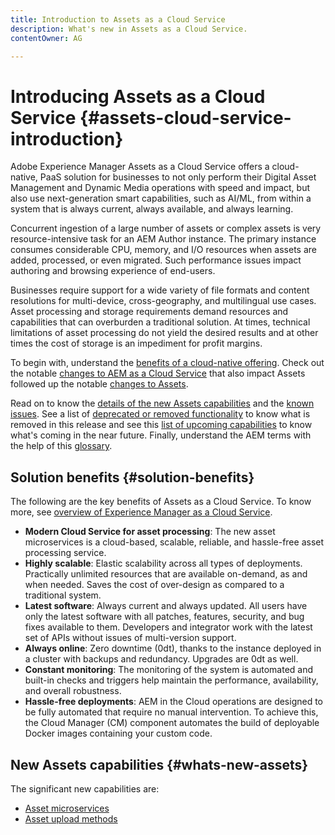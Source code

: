 ```yaml
---
title: Introduction to Assets as a Cloud Service
description: What's new in Assets as a Cloud Service.
contentOwner: AG

---
```


# Introducing Assets as a Cloud Service {#assets-cloud-service-introduction}

<!-- Need review information from gklebus -->

Adobe Experience Manager Assets as a Cloud Service offers a cloud-native, PaaS solution for businesses to not only perform their Digital Asset Management and Dynamic Media operations with speed and impact, but also use next-generation smart capabilities, such as AI/ML, from within a system that is always current, always available, and always learning.

Concurrent ingestion of a large number of assets or complex assets is very resource-intensive task for an AEM Author instance. The primary instance consumes considerable CPU, memory, and I/O resources when assets are added, processed, or even migrated. Such performance issues impact authoring and browsing experience of end-users.

Businesses require support for a wide variety of file formats and content resolutions for multi-device, cross-geography, and multilingual use cases. Asset processing and storage requirements demand resources and capabilities that can overburden a traditional solution. At times, technical limitations of asset processing do not yield the desired results and at other times the cost of storage is an impediment for profit margins.

To begin with, understand the [benefits of a cloud-native offering](#solution-benefits). Check out the notable [changes to AEM as a Cloud Service](/help/release-notes/aem-cloud-changes.md) that also impact Assets followed up the notable [changes to Assets](/help/assets/assets-cloud-changes.md).

Read on to know the [details of the new Assets capabilities](#whats-new-assets) and the [known issues](/help/release-notes/known-issues.md). See a list of [deprecated or removed functionality](/help/release-notes/deprecated-removed-features.md) to know what is removed in this release and see this [list of upcoming capabilities](/help/release-notes/known-issues.md#upcoming-assets-capabilities) to know what's coming in the near future. Finally, understand the AEM terms with the help of this [glossary](/help/overview/terminology.md).

## Solution benefits {#solution-benefits}

The following are the key benefits of Assets as a Cloud Service. To know more, see [overview of Experience Manager as a Cloud Service](/help/overview/introduction.md).

* **Modern Cloud Service for asset processing**: The new asset microservices is a cloud-based, scalable, reliable, and hassle-free asset processing service.
* **Highly scalable**: Elastic scalability across all types of deployments. Practically unlimited resources that are available on-demand, as and when needed. Saves the cost of over-design as compared to a traditional system.
* **Latest software**: Always current and always updated. All users have only the latest software with all patches, features, security, and bug fixes available to them. Developers and integrator work with the latest set of APIs without issues of multi-version support.
* **Always online**: Zero downtime (0dt), thanks to the instance deployed in a cluster with backups and redundancy. Upgrades are 0dt as well.
* **Constant monitoring**: The monitoring of the system is automated and built-in checks and triggers help maintain the performance, availability, and overall robustness.
* **Hassle-free deployments**: AEM in the Cloud operations are designed to be fully automated that require no manual intervention. To achieve this, the Cloud Manager (CM) component automates the build of deployable Docker images containing your custom code.

## New Assets capabilities {#whats-new-assets}

The significant new capabilities are:

* [Asset microservices](/help/assets/asset-microservices-overview.md)
* [Asset upload methods](/help/assets/add-assets.md)
